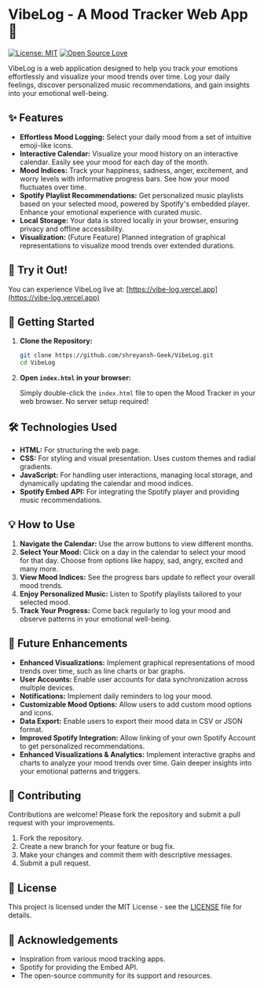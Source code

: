 # VibeLog - A Mood Tracker Web App🌈

[![License: MIT](https://img.shields.io/badge/License-MIT-yellow.svg)](https://opensource.org/licenses/MIT)
[![Open Source Love](https://badges.frapsoft.com/os/v1/open-source.svg?v=103)](https://opensource.org/)

VibeLog is a web application designed to help you track your emotions effortlessly and visualize your mood trends over time. Log your daily feelings, discover personalized music recommendations, and gain insights into your emotional well-being.

## ✨ Features

*   **Effortless Mood Logging:** Select your daily mood from a set of intuitive emoji-like icons.
*   **Interactive Calendar:** Visualize your mood history on an interactive calendar.  Easily see your mood for each day of the month.
*   **Mood Indices:** Track your happiness, sadness, anger, excitement, and worry levels with informative progress bars.  See how your mood fluctuates over time.
*   **Spotify Playlist Recommendations:** Get personalized music playlists based on your selected mood, powered by Spotify's embedded player.  Enhance your emotional experience with curated music.
*   **Local Storage:** Your data is stored locally in your browser, ensuring privacy and offline accessibility.
*   **Visualization:** (Future Feature) Planned integration of graphical representations to visualize mood trends over extended durations.

## 🚀 Try it Out!

You can experience VibeLog live at: [https://vibe-log.vercel.app](https://vibe-log.vercel.app)

## 🚀 Getting Started

1.  **Clone the Repository:**

    ```bash
    git clone https://github.com/shreyansh-Geek/VibeLog.git
    cd VibeLog
    ```

2.  **Open `index.html` in your browser:**

    Simply double-click the `index.html` file to open the Mood Tracker in your web browser.  No server setup required!

## 🛠️ Technologies Used

*   **HTML:** For structuring the web page.
*   **CSS:** For styling and visual presentation.  Uses custom themes and radial gradients.
*   **JavaScript:** For handling user interactions, managing local storage, and dynamically updating the calendar and mood indices.
*   **Spotify Embed API:** For integrating the Spotify player and providing music recommendations.

## 💡 How to Use

1.  **Navigate the Calendar:** Use the arrow buttons to view different months.
2.  **Select Your Mood:** Click on a day in the calendar to select your mood for that day.  Choose from options like happy, sad, angry, excited and many more.
3.  **View Mood Indices:** See the progress bars update to reflect your overall mood trends.
4.  **Enjoy Personalized Music:**  Listen to Spotify playlists tailored to your selected mood.
5.  **Track Your Progress:** Come back regularly to log your mood and observe patterns in your emotional well-being.

## 🔮 Future Enhancements

*   **Enhanced Visualizations:** Implement graphical representations of mood trends over time, such as line charts or bar graphs.
*   **User Accounts:** Enable user accounts for data synchronization across multiple devices.
*   **Notifications:** Implement daily reminders to log your mood.
*   **Customizable Mood Options:** Allow users to add custom mood options and icons.
*   **Data Export:** Enable users to export their mood data in CSV or JSON format.
*   **Improved Spotify Integration:** Allow linking of your own Spotify Account to get personalized recommendations.
*   **Enhanced Visualizations & Analytics:** Implement interactive graphs and charts to analyze your mood trends over time. Gain deeper insights into your emotional patterns and triggers.

## 🤝 Contributing

Contributions are welcome! Please fork the repository and submit a pull request with your improvements.

1.  Fork the repository.
2.  Create a new branch for your feature or bug fix.
3.  Make your changes and commit them with descriptive messages.
4.  Submit a pull request.

## 📄 License

This project is licensed under the MIT License - see the [LICENSE](LICENSE) file for details.

## 🙏 Acknowledgements

*   Inspiration from various mood tracking apps.
*   Spotify for providing the Embed API.
*   The open-source community for its support and resources.
